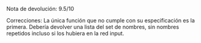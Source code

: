 Nota de devolución: 9.5/10

Correcciones: La única función que no cumple con su especificación es la primera. Debería devolver una lista del set de nombres, sin nombres repetidos incluso si los hubiera en la red input.
